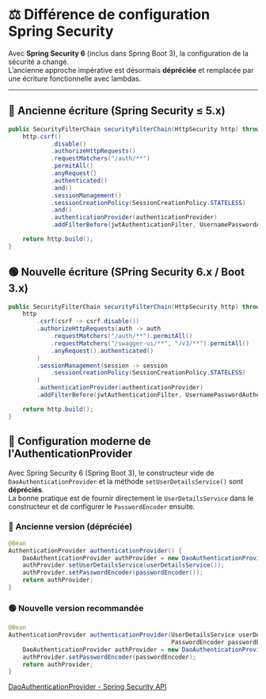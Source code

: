 # ⚖️ Différence de configuration Spring Security

Avec **Spring Security 6** (inclus dans Spring Boot 3), la configuration de la sécurité a changé.  
L’ancienne approche impérative est désormais **dépréciée** et remplacée par une écriture fonctionnelle avec lambdas.

---

## 🔴 Ancienne écriture (Spring Security ≤ 5.x)

```java
public SecurityFilterChain securityFilterChain(HttpSecurity http) throws Exception {
    http.csrf()
            .disable()
            .authorizeHttpRequests()
            .requestMatchers("/auth/**")
            .permitAll()
            .anyRequest()
            .authenticated()
            .and()
            .sessionManagement()
            .sessionCreationPolicy(SessionCreationPolicy.STATELESS)
            .and()
            .authenticationProvider(authenticationProvider)
            .addFilterBefore(jwtAuthenticationFilter, UsernamePasswordAuthenticationFilter.class);

    return http.build();
}

```
## 🟢 Nouvelle écriture (SPring Security 6.x / Boot 3.x)

```java
public SecurityFilterChain securityFilterChain(HttpSecurity http) throws Exception {
    http
        .csrf(csrf -> csrf.disable())
        .authorizeHttpRequests(auth -> auth
            .requestMatchers("/auth/**").permitAll()
            .requestMatchers("/swagger-ui/**", "/v3/**").permitAll()
            .anyRequest().authenticated()
        )
        .sessionManagement(session -> session
            .sessionCreationPolicy(SessionCreationPolicy.STATELESS)
        )
        .authenticationProvider(authenticationProvider)
        .addFilterBefore(jwtAuthenticationFilter, UsernamePasswordAuthenticationFilter.class);

    return http.build();
}
```


## 🔹 Configuration moderne de l'AuthenticationProvider

Avec Spring Security 6 (Spring Boot 3), le constructeur vide de `DaoAuthenticationProvider` et la méthode `setUserDetailsService()` sont **dépréciés**.  
La bonne pratique est de fournir directement le `UserDetailsService` dans le constructeur et de configurer le `PasswordEncoder` ensuite.

### 🔴 Ancienne version (dépréciée)

```java
@Bean
AuthenticationProvider authenticationProvider() {
    DaoAuthenticationProvider authProvider = new DaoAuthenticationProvider();
    authProvider.setUserDetailsService(userDetailsService());
    authProvider.setPasswordEncoder(passwordEncoder());
    return authProvider;
}
```

### 🟢 Nouvelle version recommandée 
```java
@Bean
AuthenticationProvider authenticationProvider(UserDetailsService userDetailsService,
                                              PasswordEncoder passwordEncoder) {
    DaoAuthenticationProvider authProvider = new DaoAuthenticationProvider(userDetailsService);
    authProvider.setPasswordEncoder(passwordEncoder);
    return authProvider;
}
```

[DaoAuthenticationProvider - Spring Security API](https://docs.spring.io/spring-security/reference/api/java/org/springframework/security/authentication/dao/DaoAuthenticationProvider.html)


